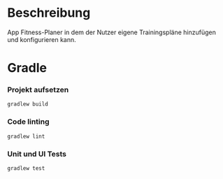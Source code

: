 # Beschreibung
App Fitness-Planer in dem der Nutzer eigene Trainingspläne hinzufügen und konfigurieren kann.

# Gradle

### Projekt aufsetzen
```
gradlew build
```

### Code linting
```
gradlew lint
```

### Unit und UI Tests
```
gradlew test
```
